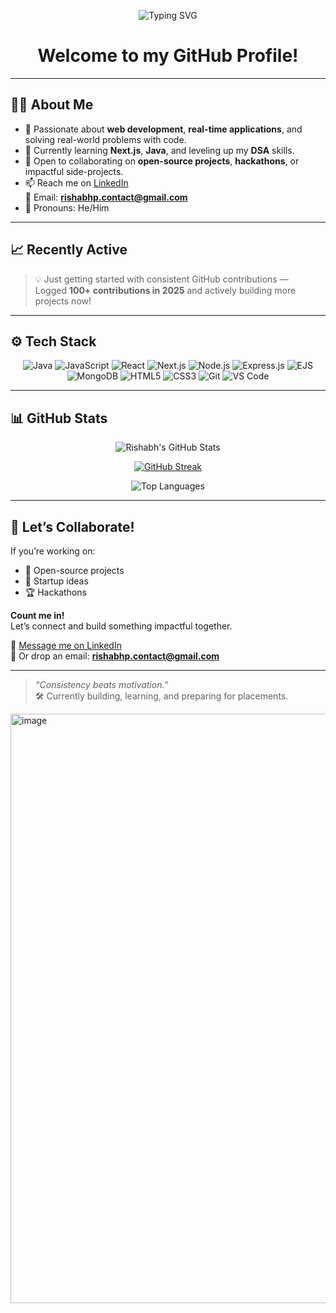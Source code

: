 <p align="center">
  <img src="https://readme-typing-svg.herokuapp.com?font=Fira+Code&size=25&pause=1000&center=true&vCenter=true&width=500&lines=Hi+There!+I'm+Rishabh+👋;Web+Developer+%7C+Hackathon+Enthusiast;Building+Real-World+Apps+with+Code;Always+Learning+💻" alt="Typing SVG" />
</p>

<h1 align="center">Welcome to my GitHub Profile!</h1>

---

## 🙋‍♂️ About Me

- 🔭 Passionate about **web development**, **real-time applications**, and solving real-world problems with code.
- 🌱 Currently learning **Next.js**, **Java**, and leveling up my **DSA** skills.
- 🤝 Open to collaborating on **open-source projects**, **hackathons**, or impactful side-projects.
- 📫 Reach me on [LinkedIn](https://www.linkedin.com/in/rishabh-prajapati-b76bb3367)  
  📧 Email: **rishabhp.contact@gmail.com**
- 💬 Pronouns: He/Him

---

## 📈 Recently Active

> 💡 Just getting started with consistent GitHub contributions —  
> Logged **100+ contributions in 2025** and actively building more projects now!

---

## ⚙️ Tech Stack

<div align="center">

![Java](https://img.shields.io/badge/Java-ED8B00?style=for-the-badge&logo=openjdk&logoColor=white)
![JavaScript](https://img.shields.io/badge/JavaScript-F7DF1E?style=for-the-badge&logo=javascript&logoColor=black)
![React](https://img.shields.io/badge/React-20232A?style=for-the-badge&logo=react&logoColor=61DAFB)
![Next.js](https://img.shields.io/badge/Next.js-000000?style=for-the-badge&logo=nextdotjs&logoColor=white)
![Node.js](https://img.shields.io/badge/Node.js-339933?style=for-the-badge&logo=nodedotjs&logoColor=white)
![Express.js](https://img.shields.io/badge/Express.js-404D59?style=for-the-badge)
![EJS](https://img.shields.io/badge/EJS-3178C6?style=for-the-badge)
![MongoDB](https://img.shields.io/badge/MongoDB-4EA94B?style=for-the-badge&logo=mongodb&logoColor=white)
![HTML5](https://img.shields.io/badge/HTML5-E34F26?style=for-the-badge&logo=html5&logoColor=white)
![CSS3](https://img.shields.io/badge/CSS3-1572B6?style=for-the-badge&logo=css3&logoColor=white)
![Git](https://img.shields.io/badge/Git-F05032?style=for-the-badge&logo=git&logoColor=white)
![VS Code](https://img.shields.io/badge/VSCode-007ACC?style=for-the-badge&logo=visualstudiocode&logoColor=white)

</div>

---

## 📊 GitHub Stats

<div align="center">

![Rishabh's GitHub Stats](https://github-readme-stats.vercel.app/api?username=Rishabh6353&show_icons=true&theme=radical&count_private=true&include_all_commits=true)

[![GitHub Streak](https://streak-stats.demolab.com?user=Rishabh6353&theme=radical&hide_border=false)](https://git.io/streak-stats)

![Top Languages](https://github-readme-stats.vercel.app/api/top-langs/?username=Rishabh6353&layout=compact&theme=radical&langs_count=8)

</div>

---

## 🚀 Let’s Collaborate!

If you’re working on:
- 🌟 Open-source projects  
- 🚀 Startup ideas  
- 🏆 Hackathons  

**Count me in!**  
Let’s connect and build something impactful together.

📩 [Message me on LinkedIn](https://www.linkedin.com/in/rishabh-prajapati-b76bb3367)  
📧 Or drop an email: **rishabhp.contact@gmail.com**

---

> _“Consistency beats motivation.”_  
> 🛠 Currently building, learning, and preparing for placements.
<img width="1902" height="943" alt="image" src="https://github.com/user-attachments/assets/3b6e1234-3d22-483c-985c-c5a2364cd067" />
